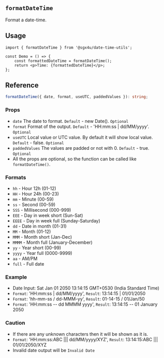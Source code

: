 ## `formatDateTime`

Format a date-time.

## Usage

```tsx
import { formatDateTime } from '@sgx4u/date-time-utils';

const Demo = () => {
	const formattedDateTime = formatDateTime();
	return <p>Time: {formattedDateTime}</p>;
};
```

## Reference

```ts
formatDateTime({ date, format, useUTC, paddedValues }): string;
```

### Props

-   `date` The date to format. `Default` - new Date(). `Optional`
-   `format` Format of the output. `Default` - 'HH:mm:ss | dd/MM/yyyy'. `Optional`
-   `useUTC` Local value or UTC value. By default it will show local value. `Default` - false. `Optional`
-   `paddedValues` The values are padded or not with 0. `Default` - true. `Optional`
-   All the props are optional, so the function can be called like `formatDateTime()`.

### Formats

-   `hh` - Hour 12h (01-12)
-   `HH` - Hour 24h (00-23)
-   `mm` - Minute (00-59)
-   `ss` - Second (00-59)
-   `SSS` - Millisecond (000-999)
-   `EEE` - Day in week short (Sun-Sat)
-   `EEEE` - Day in week full (Sunday-Saturday)
-   `dd` - Date in month (01-31)
-   `MM` - Month (01-12)
-   `MMM` - Month short (Jan-Dec)
-   `MMMM` - Month full (January-December)
-   `yy` - Year short (00-99)
-   `yyyy` - Year full (0000-9999)
-   `aa` - AM/PM
-   `full` - Full date

### Example

-   Date Input: Sat Jan 01 2050 13:14:15 GMT+0530 (India Standard Time)
-   `Format`: 'HH:mm:ss | dd/MM/yyyy', `Result`: 13:14:15 | 01/01/2050
-   `Format`: 'hh-mm-ss / dd-MMM-yy', `Result`: 01-14-15 / 01/Jan/50
-   `Format`: 'HH:mm:ss -- dd MMMM yyyy', `Result`: 13:14:15 -- 01 January 2050

### Caution

-   If there are any unknown characters then it will be shown as it is.
-   `Format`: 'HH:mm:ss:ABC ||| dd/MM/yyyy/XYZ', `Result`: 13:14:15:ABC ||| 01/01/2050/XYZ
-   Invalid date output will be `Invalid Date`
